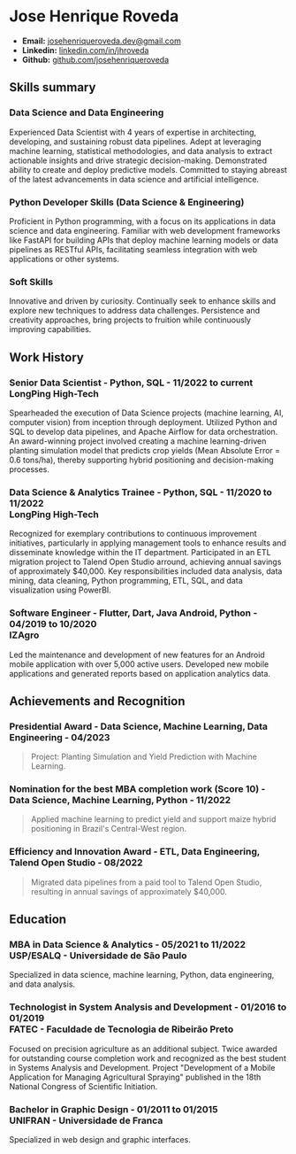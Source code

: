 # Jose Henrique Roveda

* **Email:** [josehenriqueroveda.dev@gmail.com](mailto:josehenriqueroveda.dev@gmail.com)
* **Linkedin:** [linkedin.com/in/jhroveda](https://linkedin.com/in/jhroveda)
* **Github:** [github.com/josehenriqueroveda](https://github.com/josehenriqueroveda)

## Skills summary

### Data Science and Data Engineering

Experienced Data Scientist with 4 years of expertise in architecting, developing, and sustaining robust data pipelines. Adept at leveraging machine learning, statistical methodologies, and data analysis to extract actionable insights and drive strategic decision-making. Demonstrated ability to create and deploy predictive models. Committed to staying abreast of the latest advancements in data science and artificial intelligence.

### Python Developer Skills (Data Science & Engineering)

Proficient in Python programming, with a focus on its applications in data science and data engineering. Familiar with web development frameworks like FastAPI for building APIs that deploy machine learning models or data pipelines as RESTful APIs, facilitating seamless integration with web applications or other systems.

### Soft Skills

Innovative and driven by curiosity. Continually seek to enhance skills and explore new techniques to address data challenges. Persistence and creativity approaches, bring projects to fruition while continuously improving capabilities.

## Work History

### Senior Data Scientist - Python, SQL - 11/2022 to current <br>LongPing High-Tech

Spearheaded the execution of Data Science projects (machine learning, AI, computer vision) from inception through deployment. Utilized Python and SQL to develop data pipelines, and Apache Airflow for data orchestration. An award-winning project involved creating a machine learning-driven planting simulation model that predicts crop yields (Mean Absolute Error = 0.6 tons/ha), thereby supporting hybrid positioning and decision-making processes.

### Data Science & Analytics Trainee - Python, SQL - 11/2020 to 11/2022 <br>LongPing High-Tech

Recognized for exemplary contributions to continuous improvement initiatives, particularly in applying management tools to enhance results and disseminate knowledge within the IT department. Participated in an ETL migration project to Talend Open Studio arround, achieving annual savings of approximately $40,000. Key responsibilities included data analysis, data mining, data cleaning, Python programming, ETL, SQL, and data visualization using PowerBI.

### Software Engineer - Flutter, Dart, Java Android, Python - 04/2019 to 10/2020 <br>IZAgro

Led the maintenance and development of new features for an Android mobile application with over 5,000 active users. Developed new mobile applications and generated reports based on application analytics data.

## Achievements and Recognition

### Presidential Award - Data Science, Machine Learning, Data Engineering - 04/2023

> Project: Planting Simulation and Yield Prediction with Machine Learning.

### Nomination for the best MBA completion work (Score 10) - Data Science, Machine Learning, Python - 11/2022

> Applied machine learning to predict yield and support maize hybrid positioning in Brazil's Central-West region.

### Efficiency and Innovation Award - ETL, Data Engineering, Talend Open Studio - 08/2022

> Migrated data pipelines from a paid tool to Talend Open Studio, resulting in annual savings of approximately $40,000.

## Education

### MBA in Data Science & Analytics - 05/2021 to 11/2022<br>USP/ESALQ - Universidade de São Paulo

Specialized in data science, machine learning, Python, data engineering, and data analysis.

### Technologist in System Analysis and Development - 01/2016 to 01/2019<br>FATEC - Faculdade de Tecnologia de Ribeirão Preto

Focused on precision agriculture as an additional subject. Twice awarded for outstanding course completion work and recognized as the best student in Systems Analysis and Development. Project "Development of a Mobile Application for Managing Agricultural Spraying" published in the 18th National Congress of Scientific Initiation.

### Bachelor in Graphic Design - 01/2011 to 01/2015<br>UNIFRAN - Universidade de Franca

Specialized in web design and graphic interfaces.